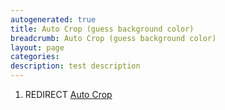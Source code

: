 ```yaml
---
autogenerated: true
title: Auto Crop (guess background color)
breadcrumb: Auto Crop (guess background color)
layout: page
categories: 
description: test description
---
```


1.  REDIRECT [Auto Crop](Auto_Crop)
